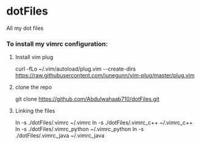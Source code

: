 # dotFiles
All my dot files

### To install my vimrc configuration:

1. Install vim plug

    curl -fLo ~/.vim/autoload/plug.vim --create-dirs \
        https://raw.githubusercontent.com/junegunn/vim-plug/master/plug.vim
        
2. clone the repo

    git clone https://github.com/Abdulwahaab710/dotFiles.git
    
3. Linking the files

    ln -s ./dotFiles/.vimrc ~/.vimrc
    ln -s ./dotFiles/.vimrc_c++ ~/.vimrc_c++
    ln -s ./dotFiles/.vimrc_python ~/.vimrc_python
    ln -s ./dotFiles/.vimrc_java ~/.vimrc_java
